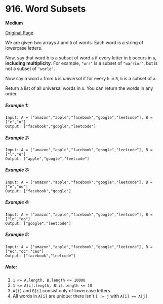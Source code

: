 # 916. Word Subsets

**Medium**

[Original Page](https://leetcode.com/problems/word-subsets/)

We are given two arrays `A` and `B` of words.  Each word is a string of lowercase letters.

Now, say that word b is a subset of word `a` if every letter in `b` occurs in `a`, __including multiplicity__. For example, `"wrr"` is a subset of `"warrior"`, but is not a subset of `"world"`.

Now say a word `a` from `A` is _universal_ if for every `b` in `B`, `b` is a subset of `a`. 

Return a list of all universal words in `A`. You can return the words in any order.

##### Example 1:
```
Input: A = ["amazon","apple","facebook","google","leetcode"], B = ["e","o"]
Output: ["facebook","google","leetcode"]
```

##### Example 2:
```
Input: A = ["amazon","apple","facebook","google","leetcode"], B = ["l","e"]
Output: ["apple","google","leetcode"]
```

##### Example 3:
```
Input: A = ["amazon","apple","facebook","google","leetcode"], B = ["e","oo"]
Output: ["facebook","google"]
```

##### Example 4:
```
Input: A = ["amazon","apple","facebook","google","leetcode"], B = ["lo","eo"]
Output: ["google","leetcode"]
```

##### Example 5:
```
Input: A = ["amazon","apple","facebook","google","leetcode"], B = ["ec","oc","ceo"]
Output: ["facebook","leetcode"]
```

##### Note:
1. `1 <= A.length, B.length <= 10000`
2. `1 <= A[i].length, B[i].length <= 10`
3. `A[i]` and `B[i]` consist only of lowercase letters.
4. All words in `A[i]` are unique: there isn't `i != j` with `A[i] == A[j]`.
